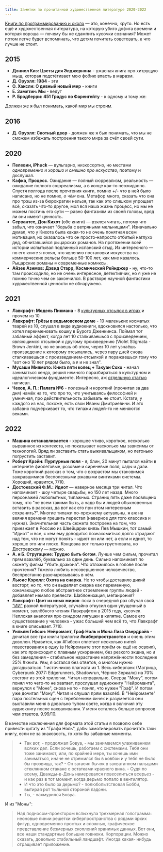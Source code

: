 ```yaml
---
title: Заметки по прочитанной художественной литературе 2020-2022
---
```


[Книги по программированию и около](/2017/06/30/programming-books.html) — это, конечно, круто. Но есть ещё и художественная литература, на которую убито дофига времени и которая хороша — почему бы не сдампить кусочки сознания? Может потом легче будет вспоминать, что детям почитать советовать, а что лучше не стоит.

## 2015

- **Дэниел Киз: Цветы для Элджернона** - ужасная книга про хитрущую мыш, которая подстёгивает мою фобию впасть в маразм.
- **Д. Оруэлл: 1984** - эти
- **О. Хаксли: О дивный новый мир** - книги
- **Е. Замятин: Мы** - ведут
- **Р. Брэдберри: 451 Градус по Фаренгейту** - к одному и тому же:

Должен же я был понимать, какой мир мы строим.

## 2016

- **Д. Оруэлл: Скотный двор** - должен же я был понимать, что мы не сможем избежать построения такого мира за счёт своей сути.

## 2020

- **Пелевин, iPhuck** — вульгарно, низкосортно, но местами _одновременно и хорошо и смешно про искусство_, поэтому и дослушал.
- **Кафка, Процесс.** Ожидание — полный сюрреализм, реальность — ожидание полного сюрреализма, а в конце как-то неожиданно. Спустя полгода после прочтения книги, помню +/- что в ней было написано, но не помню, _о чём_ она. Метафор много, сказать что она про трэш из-за бюрократии нельзя, так как это слишком упрощает всё, сказать что-то другое, мол вся наша жизнь процесс, но мы не можем постичь его сути — равно фантазиям из своей головы, вряд ли они имеют ценность.
- **Сервантес, Дон Кихот** (обе книги) — взялся читать, потому что забыл, что означает "борьба с ветряными мельницами". Изначально думал, что у Кихота была какая-то не очень понятная всем мотивация, но оказалось что он просто-напросто отбитый наглухо дед, обчитавшийся рыцарских романов. На протяжении всей истории испытывал подлинный испанский стыд. Из интересного — по его книге я понял, что явлению постановки искусства на коммерческие рельсы больше 50-100 лет, как мне казалось. Рыцарские романы ≈ современные комиксы.
- **Айзек Азимов: Дэвид Старр, Космический Рейнджер** - ну, что-то там происходило, но не очень интересное, детективчик, но я уже не помню точно чем он закончился. В растворе научной фантастики художественной ценности не обнаружено.

## 2021

- **Лавкрафт: Модель Пикмана** - 8 [культурных отсылок в играх](https://fallout.fandom.com/ru/wiki/Пикман) и прочем из 10.
- **Лавкрафт: Грёзы в ведьмовском доме** - 10 маленьких косматых тварей из 10, слушал в виде аудиокниги, вдохновился настолько, что хотел переименовать кошку в Бурого Дженкинса. Поймал тот забавный эффект, когда лет 10 сталкиваешься с произведением, являющимся отсылкой к другому произведению (Violet Stigmata - Brown Jenkin), но не знаешь об этом, через 10 лет узнаёшь произведение к которому отсылались, через пару дней снова сталкиваешься с произведением-отсылкой и поражаешься тому что "вот оно 10 лет рядом было, а я и не знал".
- **Мусаши Миямото: Книга пяти колец + Такуан Сохо** - начал заниматься кендо, решил немного поразбираться в культурном и идеалогическом фундаменте. Интересно, аж [отдельную статью](/2021/09/13/5-rings.html) написал. 
- **Чехов, А. П.: Палата №6** - полезный и короткий (прочитал за два дня) намёк на то, что про то, что учитываясь философией и умничная, про действительность забывать не стоит. Кстати, у каждого из нас, похоже, есть свои Иваны Дмитриевичи. И это забавно подчёркивает то, что типажи людей-то не меняются веками.

## 2022

- **Машина останавливается** - хорошее чтиво, короткое, несколько вырванное из контекста, но показывает насколько мы зависимы от технологий. Вряд ли заставить стать выживальщиком, но легонько погрустить заставит.
- **Роберт Крэйн: Пурпурные поля** - я, блин, 20 минут пытался найти в интернете фиолетовые, розовые и сиреневые поля, сады и дали. Тоже короткий рассказ о том, что с возрастом мы становимся зажравшимися бесполезными ржавыми винтиками системы. Хороший, нравится, 7/10.
- **Достоевский Ф.М.: Идиот** — наверное месяца три читал. Что напоминает - шоу четыре свадьбы, но 150 лет назад. Много персонажей любопытных, типажных. Страниц пять даже посвящено тому, что "не всем такими быть, а надо бы и людей обыкновенных вставить в рассказ, да вот как его при этом интересным сохранить?". Многие типажи по-прежнему актуальны, я аж на веяния времени грешить перестал (наверное для того классика и нужна). Значительная часть сюжета построена на том, что приезжает в Россию из Швейцарии князь Лев Мышкин, тот самый "Идиот" и все, с кем ему доводится познакомиться долго страдают над тем, что не могут понять - идиот он или нет, а если и идиот, то хорошо это или плохо. Концовка вот только грустновата, но Достоевскому — можно.
- **А. и Б. Стругацкие: Трудно быть богом**. Лучше чем фильм, прочитал прям взахлёб, буквально за один день. Сильно напоминает по сюжету фильм "Убить дракона". Что отложилось в голове после прочтения? Тяжело любить несовершенное человечество, беспрестанно разочаровываясь в нём.
- **Льюис Кэролл: Охота на снарка**. Не то чтобы доставило дикий восторг, но то, что он выделяет снарка как переменную, означающую любое абстрактное стремление группы людей - добавляет немало прелести. Шаблонизация, метаирония?
- **Лавкрафт: Цвет из иных миров**: пока в очередной раз обучал свой ["ИИ"](https://lor.sh/@harry_botter) разной литературой, случайно откусил один упущенный в момент, захлёбного чтения Лавкрафтом в 2015 году, кусочек. Неплохая аналогия про синдром лягушки в кипятке. Самое его существование у человека - ужас больший чем всё то, что Лавкрафт в книге описывает. 7/10.
- **Уильям Гибсон: Нейромант, Граф Ноль и Мона Лиза Овердрайв** - дочитал все три книги трилогии **#киберпространство** и очень этим доволен. Нравится, как #Гибсон сплетает несколько нитей повествования в одну (в Нейроманте этот приём он ещё не освоил), как это происходит с плавным ускорением, без резкого экшна, но и без замедления – стабильное нарастание напряжённости последние 25% #книги. Увы, я остался без ответов, о многом нужно догадываться. 1 источников плагиата из 1. Весь киберпанк (Матрица, Cyberpunk 2077: Edgerunners, Shadowrun, Чёрное Зеркало) на 70% состоит из этой трилогии. Читал неправильно. Сперва "Мону", потом понял что чего-то не хватает, прослушал аудиокнигу "Нейроманта", вернулся к "Моне", снова не то - понял, что нужен "Граф". И потом уже дочитал "Мону". Читал и слушал прям взахлёб. В "Нейроманте" пара постельных сцен с тереблением яичек и разумеется они выставили меня в довольно тупом свете, когда я включил эту аудиокнигу после нахваливания. У меня осталось больше вопросов чем ответов. 9.99/10.

В качестве исключения для формата этой статьи я позволю себе привести цитату из "Графа Ноль", дабы замотивировать прочитать таки книгу, если не за знаковость, то хотя бы забавные моменты.

> - Так вот, - продолжал Бовуа, - мы занимаемся улаживанием всяких дел. Если хочешь, работаем с системами. Тебя они тоже занимают, или, по крайней мере, ты хочешь ими заниматься, иначе не стремился бы в ковбои и у тебя не было бы прозвища, так? - Он загасил бычок в захватанном пальцами стеклянном стакане с остатками красного вина.  - Судя по всему, Дважды-в-День намеревался повеселиться всерьез - и как раз в тот момент, когда дерьмо попало в вентилятор.
> - И что это было за дерьмо? - полюбопытствовал Бобби, вытирая рот тыльной стороной ладони.
> - Ты, - нахмурился Бовуа.

И из "Моны":

> Над подносом-проектором вспыхнула трехмерная голограмма: неоновые линии решетки киберпространства с рядами ярких фигур, одновременно простых и сложных, графическое представление безмерных скоплений хранимых данных. Вот они, все наши стандартные большие говнюки. Корпорации. Можно сказать, довольно стабильный ландшафт. Иногда какая- нибудь отращивает приложение.
